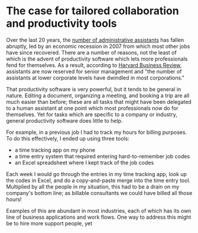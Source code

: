 # The case for tailored collaboration and productivity tools

Over the last 20 years, the [number of administrative assistants](https://newrepublic.com/article/121712/slow-death-secretary) has fallen abruptly, led by an economic recession in 2007 from which most other jobs have since recovered. There are a number of reasons, not the least of which is the advent of productivity software which lets more professionals fend for themselves. As a result, according to [Harvard Business Review](https://hbr.org/2011/05/the-case-for-executive-assistants), assistants are now reserved for senior management and "the number of assistants at lower corporate levels have dwindled in most corporations."

That productivity software is very powerful, but it tends to be general in nature. Editing a document, organizing a meeting, and booking a trip are all much easier than before; these are all tasks that might have been delegated to a human assistant at one point which most professionals now do for themselves. Yet for tasks which are specific to a company or industry, general productivity software does little to help.

For example, in a previous job I had to track my hours for billing purposes. To do this effectively, I ended up using three tools:

* a time tracking app on my phone
* a time entry system that required entering hard-to-remember job codes
* an Excel spreadsheet where I kept track of the job codes

Each week I would go through the entries in my time tracking app, look up the codes in Excel, and do a copy-and-paste merge into the time entry tool. Multiplied by all the people in my situation, this had to be a drain on my company's bottom line; as billable consultants we could have billed all those hours!

Examples of this are abundant in most industries, each of which has its own line of business applications and work flows. One way to address this might be to hire more support people, yet 